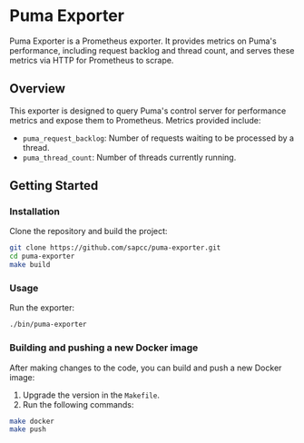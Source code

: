 # Puma Exporter

Puma Exporter is a Prometheus exporter. It provides metrics on Puma's performance, including request backlog and thread count, and serves these metrics via HTTP for Prometheus to scrape.

## Overview

This exporter is designed to query Puma's control server for performance metrics and expose them to Prometheus. Metrics provided include:

- `puma_request_backlog`: Number of requests waiting to be processed by a thread.
- `puma_thread_count`: Number of threads currently running.

## Getting Started

### Installation

Clone the repository and build the project:

```bash
git clone https://github.com/sapcc/puma-exporter.git
cd puma-exporter
make build
```

### Usage

Run the exporter:

```bash
./bin/puma-exporter
```

### Building and pushing a new Docker image

After making changes to the code, you can build and push a new Docker image:

1. Upgrade the version in the `Makefile`.
2. Run the following commands:

```bash
make docker
make push
```
